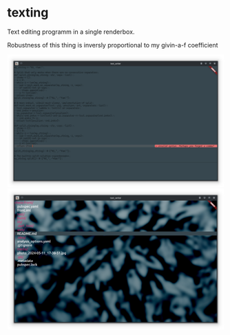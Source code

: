 # texting

Text editing programm in a single renderbox.

Robustness of this thing is inversly proportional to my givin-a-f coefficient

![](Screenshot_20240511_181653.png)
![](Screenshot_20240511_180627.png)